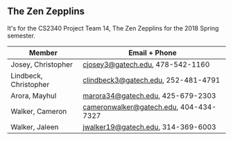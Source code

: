 ## The Zen Zepplins
It's for the CS2340 Project Team 14, The Zen Zepplins for the 2018 Spring semester.

   Member             | Email + Phone
----------------------|-----------------------------------
Josey, Christopher    | cjosey3@gatech.edu, 478-542-1160
Lindbeck, Christopher | clindbeck3@gatech.edu, 252-481-4791
Arora, Mayhul         | marora34@gatech.edu, 425-679-2303
Walker, Cameron       | cameronwalker@gatech.edu, 404-434-7327
Walker, Jaleen        | jwalker19@gatech.edu, 314-369-6003


